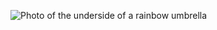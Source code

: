 ![Photo of the underside of a rainbow umbrella](https://images.pexels.com/photos/1146851/pexels-photo-1146851.jpeg?auto=compress&cs=tinysrgb&w=1260&h=750&dpr=1)
